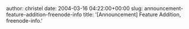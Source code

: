 author: christel
date: 2004-03-16 04:22:00+00:00
slug: announcement-feature-addition-freenode-info
title: '[Announcement] Feature Addition, freenode-info.'
